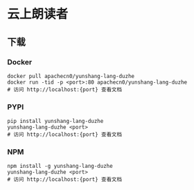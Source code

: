 # 云上朗读者

## 下载

### Docker

```
docker pull apachecn0/yunshang-lang-duzhe
docker run -tid -p <port>:80 apachecn0/yunshang-lang-duzhe
# 访问 http://localhost:{port} 查看文档
```

### PYPI

```
pip install yunshang-lang-duzhe
yunshang-lang-duzhe <port>
# 访问 http://localhost:{port} 查看文档
```

### NPM

```
npm install -g yunshang-lang-duzhe
yunshang-lang-duzhe <port>
# 访问 http://localhost:{port} 查看文档
```